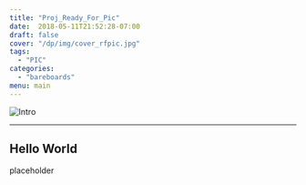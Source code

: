```yaml
---
title: "Proj_Ready_For_Pic"
date:  2018-05-11T21:52:28-07:00
draft: false
cover: "/dp/img/cover_rfpic.jpg"
tags:
  - "PIC"
categories:
  - "bareboards"
menu: main
---
```

![Intro](../img/rfpic.jpg)

---

## Hello World

placeholder
